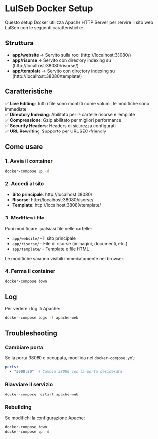 # LulSeb Docker Setup

Questo setup Docker utilizza Apache HTTP Server per servire il sito web LulSeb con le seguenti caratteristiche:

## Struttura

- **app/website** → Servito sulla root (http://localhost:38080/)
- **app/risorse** → Servito con directory indexing su (http://localhost:38080/risorse/)
- **app/template** → Servito con directory indexing su (http://localhost:38080/template/)

## Caratteristiche

✅ **Live Editing**: Tutti i file sono montati come volumi, le modifiche sono immediate  
✅ **Directory Indexing**: Abilitato per le cartelle risorse e template  
✅ **Compressione**: Gzip abilitato per migliori performance  
✅ **Security Headers**: Headers di sicurezza configurati  
✅ **URL Rewriting**: Supporto per URL SEO-friendly  

## Come usare

### 1. Avvia il container
```bash
docker-compose up -d
```

### 2. Accedi al sito
- **Sito principale**: http://localhost:38080/
- **Risorse**: http://localhost:38080/risorse/
- **Template**: http://localhost:38080/template/

### 3. Modifica i file
Puoi modificare qualsiasi file nelle cartelle:
- `app/website/` - Il sito principale
- `app/risorse/` - File di risorse (immagini, documenti, etc.)
- `app/template/` - Template e file HTML

Le modifiche saranno visibili immediatamente nel browser.

### 4. Ferma il container
```bash
docker-compose down
```

## Log

Per vedere i log di Apache:
```bash
docker-compose logs -f apache-web
```

## Troubleshooting

### Cambiare porta
Se la porta 38080 è occupata, modifica nel `docker-compose.yml`:
```yaml
ports:
  - "3000:80"  # Cambia 38080 con la porta desiderata
```

### Riavviare il servizio
```bash
docker-compose restart apache-web
```

### Rebuilding
Se modifichi la configurazione Apache:
```bash
docker-compose down
docker-compose up -d
```